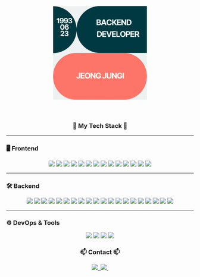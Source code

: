 <div align="center">
  <img src="https://github.com/JUNKI007/JUNKI007/blob/main/assets/myName.gif?raw=true" width="50%" />
</div>

<br>
<br>

<h3 align="center">🚀 My Tech Stack 🚀</h3>

---

### 🖥️ Frontend
<div align="center">
  <img src="https://img.shields.io/badge/JavaScript-F7DF1E?style=for-the-badge&logo=javascript&logoColor=black" />
  <img src="https://img.shields.io/badge/React-61DAFB?style=for-the-badge&logo=react&logoColor=black" />
  <img src="https://img.shields.io/badge/React Router-CA4245?style=for-the-badge&logo=reactrouter&logoColor=white" />
  <img src="https://img.shields.io/badge/Pixi.js-F43059?style=for-the-badge&logo=pixijs&logoColor=white" />
  <img src="https://img.shields.io/badge/Spine2D-FF4000?style=for-the-badge&logo=spine&logoColor=white" />
  <img src="https://img.shields.io/badge/npm Library-CB3837?style=for-the-badge&logo=npm&logoColor=white" />
  <img src="https://img.shields.io/badge/HTML5-E34F26?style=for-the-badge&logo=html5&logoColor=white" />
  <img src="https://img.shields.io/badge/CSS3-1572B6?style=for-the-badge&logo=css3&logoColor=white" />
  <img src="https://img.shields.io/badge/TailwindCSS-06B6D4?style=for-the-badge&logo=tailwindcss&logoColor=white" />
  <img src="https://img.shields.io/badge/Styled Components-DB7093?style=for-the-badge&logo=styled-components&logoColor=white" />
  <img src="https://img.shields.io/badge/JSP-4B4B77?style=for-the-badge" />
  <img src="https://img.shields.io/badge/JSTL 1.2-FF160B?style=for-the-badge" />
  <img src="https://img.shields.io/badge/Kakao OAuth API-FFCD00?style=for-the-badge&logo=kakao&logoColor=black" />
  <img src="https://img.shields.io/badge/Firebase-DD2C00?style=for-the-badge&logo=firebase&logoColor=white" />
</div>

---

### 🛠️ Backend
<div align="center">
  <img src="https://img.shields.io/badge/Java8~17-FF7700?style=for-the-badge&logo=java&logoColor=white" />
  <img src="https://img.shields.io/badge/Spring Boot-6DB33F?style=for-the-badge&logo=springboot&logoColor=white" />
  <img src="https://img.shields.io/badge/Spring Security-6DB33F?style=for-the-badge&logo=springsecurity&logoColor=white" />
  <img src="https://img.shields.io/badge/Spring Framework-6DB33F?style=for-the-badge&logo=spring&logoColor=white" />
  <img src="https://img.shields.io/badge/Spring Data JPA-6DB33F?style=for-the-badge" />
  <img src="https://img.shields.io/badge/Spring MVC-6DB33F?style=for-the-badge" />
  <img src="https://img.shields.io/badge/Spring Scheduler-6DB33F?style=for-the-badge" />
  <img src="https://img.shields.io/badge/Spring Cloud Gateway-6DB33F?style=for-the-badge" />
  <img src="https://img.shields.io/badge/Spring Cloud Netflix-6DB33F?style=for-the-badge" />
  <img src="https://img.shields.io/badge/Spring Cloud Config-6DB33F?style=for-the-badge" />
  <img src="https://img.shields.io/badge/Quartz Scheduler-5530FF?style=for-the-badge" />
  <img src="https://img.shields.io/badge/Hibernate-59666C?style=for-the-badge&logo=hibernate&logoColor=white" />
  <img src="https://img.shields.io/badge/Gradle-02303A?style=for-the-badge&logo=gradle&logoColor=white" />
  <img src="https://img.shields.io/badge/Lombok-0078D3?style=for-the-badge" />
  <img src="https://img.shields.io/badge/MySQL-4479A1?style=for-the-badge&logo=mysql&logoColor=white" />
  <img src="https://img.shields.io/badge/JWT-000000?style=for-the-badge&logo=jsonwebtokens&logoColor=white" />
  <img src="https://img.shields.io/badge/RESTful API-A100FF?style=for-the-badge" />
  <img src="https://img.shields.io/badge/JDBC-40AEF0?style=for-the-badge" />
  <img src="https://img.shields.io/badge/Apache Tomcat-F8DC75?style=for-the-badge&logo=apachetomcat&logoColor=black" />
  <img src="https://img.shields.io/badge/Apache Kafka-231F20?style=for-the-badge&logo=apachekafka&logoColor=white" />
</div>

---

### ⚙️ DevOps & Tools
<div align="center">
  <img src="https://img.shields.io/badge/GitHub-181717?style=for-the-badge&logo=github&logoColor=white" />
  <img src="https://img.shields.io/badge/IntelliJ IDEA-000000?style=for-the-badge&logo=intellij-idea&logoColor=white" />
  <img src="https://img.shields.io/badge/VS Code-394EFF?style=for-the-badge&logo=visualstudiocode&logoColor=white" />
  <img src="https://img.shields.io/badge/Postman-FF6C37?style=for-the-badge&logo=postman&logoColor=black" />
</div>


<h3 align="center">📫 Contact 📫</h3>
<div align="center">
  <a href="https://devwarriorjungi.tistory.com/">
    <img src="https://img.shields.io/badge/TSTORY-F36D5D?style=for-the-badge&logo=tistory&logoColor=white" />&nbsp
  </a>
  <a href="mailto:junejjk@gmail.com">
    <img
      src="https://img.shields.io/badge/junejjk@gmail.com-D14836?style=for-the-badge&logo=gmail&logoColor=white"/>&nbsp
  </a>
</div>
